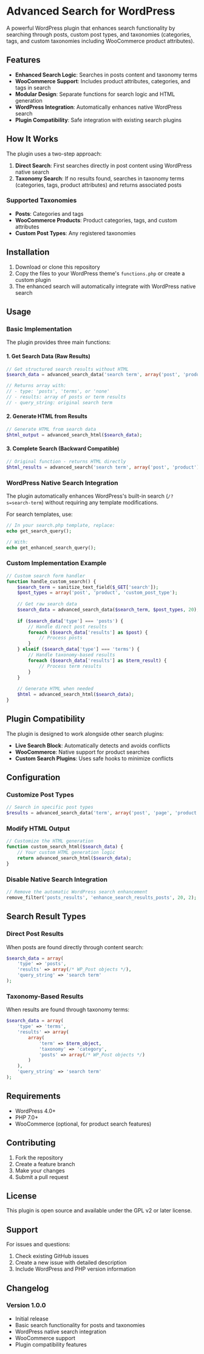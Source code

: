 # Advanced Search for WordPress

A powerful WordPress plugin that enhances search functionality by searching through posts, custom post types, and taxonomies (categories, tags, and custom taxonomies including WooCommerce product attributes).

## Features

- **Enhanced Search Logic**: Searches in posts content and taxonomy terms
- **WooCommerce Support**: Includes product attributes, categories, and tags in search
- **Modular Design**: Separate functions for search logic and HTML generation
- **WordPress Integration**: Automatically enhances native WordPress search
- **Plugin Compatibility**: Safe integration with existing search plugins

## How It Works

The plugin uses a two-step approach:

1. **Direct Search**: First searches directly in post content using WordPress native search
2. **Taxonomy Search**: If no results found, searches in taxonomy terms (categories, tags, product attributes) and returns associated posts

### Supported Taxonomies

- **Posts**: Categories and tags
- **WooCommerce Products**: Product categories, tags, and custom attributes
- **Custom Post Types**: Any registered taxonomies

## Installation

1. Download or clone this repository
2. Copy the files to your WordPress theme's `functions.php` or create a custom plugin
3. The enhanced search will automatically integrate with WordPress native search

## Usage

### Basic Implementation

The plugin provides three main functions:

#### 1. Get Search Data (Raw Results)
```php
// Get structured search results without HTML
$search_data = advanced_search_data('search term', array('post', 'product'), 10);

// Returns array with:
// - type: 'posts', 'terms', or 'none'
// - results: array of posts or term results
// - query_string: original search term
```

#### 2. Generate HTML from Results
```php
// Generate HTML from search data
$html_output = advanced_search_html($search_data);
```

#### 3. Complete Search (Backward Compatible)
```php
// Original function - returns HTML directly
$html_results = advanced_search('search term', array('post', 'product'), 10);
```

### WordPress Native Search Integration

The plugin automatically enhances WordPress's built-in search (`/?s=search-term`) without requiring any template modifications.

For search templates, use:
```php
// In your search.php template, replace:
echo get_search_query();

// With:
echo get_enhanced_search_query();
```

### Custom Implementation Example

```php
// Custom search form handler
function handle_custom_search() {
    $search_term = sanitize_text_field($_GET['search']);
    $post_types = array('post', 'product', 'custom_post_type');
    
    // Get raw search data
    $search_data = advanced_search_data($search_term, $post_types, 20);
    
    if ($search_data['type'] === 'posts') {
        // Handle direct post results
        foreach ($search_data['results'] as $post) {
            // Process posts
        }
    } elseif ($search_data['type'] === 'terms') {
        // Handle taxonomy-based results
        foreach ($search_data['results'] as $term_result) {
            // Process term results
        }
    }
    
    // Generate HTML when needed
    $html = advanced_search_html($search_data);
}
```

## Plugin Compatibility

The plugin is designed to work alongside other search plugins:

- **Live Search Block**: Automatically detects and avoids conflicts
- **WooCommerce**: Native support for product searches
- **Custom Search Plugins**: Uses safe hooks to minimize conflicts

## Configuration

### Customize Post Types
```php
// Search in specific post types
$results = advanced_search_data('term', array('post', 'page', 'product'), 15);
```

### Modify HTML Output
```php
// Customize the HTML generation
function custom_search_html($search_data) {
    // Your custom HTML generation logic
    return advanced_search_html($search_data);
}
```

### Disable Native Search Integration
```php
// Remove the automatic WordPress search enhancement
remove_filter('posts_results', 'enhance_search_results_posts', 20, 2);
```

## Search Result Types

### Direct Post Results
When posts are found directly through content search:
```php
$search_data = array(
    'type' => 'posts',
    'results' => array(/* WP_Post objects */),
    'query_string' => 'search term'
);
```

### Taxonomy-Based Results
When results are found through taxonomy terms:
```php
$search_data = array(
    'type' => 'terms',
    'results' => array(
        array(
            'term' => $term_object,
            'taxonomy' => 'category',
            'posts' => array(/* WP_Post objects */)
        )
    ),
    'query_string' => 'search term'
);
```

## Requirements

- WordPress 4.0+
- PHP 7.0+
- WooCommerce (optional, for product search features)

## Contributing

1. Fork the repository
2. Create a feature branch
3. Make your changes
4. Submit a pull request

## License

This plugin is open source and available under the GPL v2 or later license.

## Support

For issues and questions:
1. Check existing GitHub issues
2. Create a new issue with detailed description
3. Include WordPress and PHP version information

## Changelog

### Version 1.0.0
- Initial release
- Basic search functionality for posts and taxonomies
- WordPress native search integration
- WooCommerce support
- Plugin compatibility features

